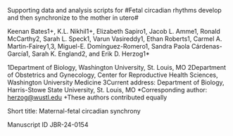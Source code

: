 Supporting data and analysis scripts for 
 #Fetal circadian rhythms develop and then synchronize to the mother in utero#

Keenan Bates1+, K.L. Nikhil1+, Elizabeth Sapiro1, Jacob L. Amme1, Ronald McCarthy2, Sarah L. Speck1, Varun Vasireddy1, Ethan Roberts1, Carmel A. Martin-Fairey1,3, Miguel-E. Domínguez-Romero1, Sandra Paola Cárdenas-García1, Sarah K. England2, and Erik D. Herzog1*

1Department of Biology, Washington University, St. Louis, MO 
2Department of Obstetrics and Gynecology, Center for Reproductive Health Sciences, Washington University Medicine
3Current address: Department of Biology, Harris-Stowe State University, St. Louis, MO 
*Corresponding author: herzog@wustl.edu 
+These authors contributed equally

Short title: Maternal-fetal circadian synchrony

Manuscript ID JBR-24-0154  
